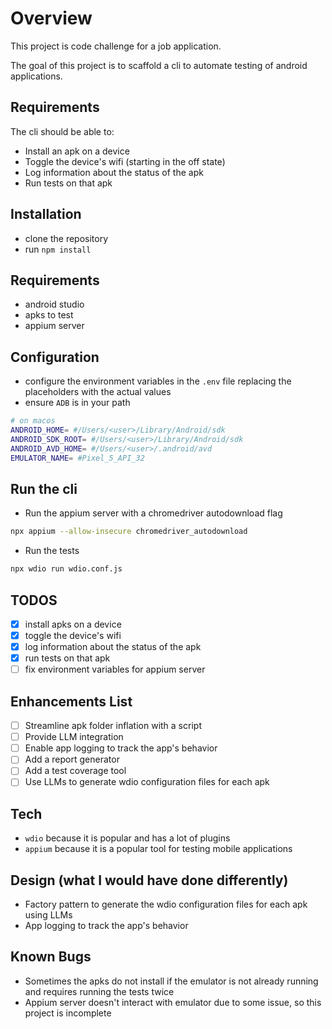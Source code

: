 # Overview

This project is code challenge for a job application.

The goal of this project is to scaffold a cli to automate testing of android applications.

## Requirements

The cli should be able to:

- Install an apk on a device
- Toggle the device's wifi (starting in the off state)
- Log information about the status of the apk
- Run tests on that apk

## Installation

- clone the repository
- run `npm install`

## Requirements

- android studio
- apks to test
- appium server

## Configuration

- configure the environment variables in the `.env` file replacing the placeholders with the actual values
- ensure `ADB` is in your path

```bash
# on macos
ANDROID_HOME= #/Users/<user>/Library/Android/sdk
ANDROID_SDK_ROOT= #/Users/<user>/Library/Android/sdk
ANDROID_AVD_HOME= #/Users/<user>/.android/avd
EMULATOR_NAME= #Pixel_5_API_32
```

## Run the cli

- Run the appium server with a chromedriver autodownload flag

```bash
npx appium --allow-insecure chromedriver_autodownload
```

- Run the tests

```bash
npx wdio run wdio.conf.js
```

## TODOS

- [x] install apks on a device
- [x] toggle the device's wifi
- [x] log information about the status of the apk
- [x] run tests on that apk
- [ ] fix environment variables for appium server

## Enhancements List

- [ ] Streamline apk folder inflation with a script
- [ ] Provide LLM integration
- [ ] Enable app logging to track the app's behavior
- [ ] Add a report generator
- [ ] Add a test coverage tool
- [ ] Use LLMs to generate wdio configuration files for each apk

## Tech

- `wdio` because it is popular and has a lot of plugins
- `appium` because it is a popular tool for testing mobile applications

## Design (what I would have done differently)

- Factory pattern to generate the wdio configuration files for each apk using LLMs
- App logging to track the app's behavior

## Known Bugs

- Sometimes the apks do not install if the emulator is not already running and requires running the tests twice
- Appium server doesn't interact with emulator due to some issue, so this project is incomplete
